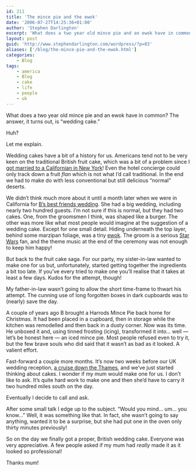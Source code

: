 ```yaml
---
id: 211
title: 'The mince pie and the ewok'
date: '2006-07-27T14:25:36+01:00'
author: 'Stephen Darlington'
excerpt: 'What does a two year old mince pie and an ewok have in common? The answer, it turns out, is "wedding cake."'
layout: post
guid: 'http://www.stephendarlington.com/wordpress/?p=83'
aliases: ['/blog/the-mince-pie-and-the-ewok.html']
categories:
    - Blog
tags:
    - america
    - Blog
    - cake
    - life
    - people
    - uk
---
```


What does a two year old mince pie and an ewok have in common? The answer, it turns out, is “wedding cake.”

Huh?

Let me explain.

Wedding cakes have a bit of a history for us. Americans tend not to be very keen on the traditional British fruit cake, which was a bit of a problem since I [got married to a Californian in New York](http://www.zx81.org.uk/blog/the-big-day.html)! Even the hotel concierge could only track down a fruit *flan* which is not what I’d call traditional. In the end we had to make do with less conventional but still delicious “normal” deserts.

We didn’t think much more about it until a month later when we were in California for [B’s best friends wedding](http://bcuk.blogspot.com/2006/06/my-best-friends-wedding.html). She had a big wedding, including nearly two hundred guests. I’m not sure if this is normal, but they had two cakes. One, from the groomsmen I think, was shaped like a burger. The other was more like what most people would imagine at the suggestion of a wedding cake. Except for one small detail. Hiding underneath the top layer, behind some marzipan foliage, was a tiny [ewok](http://en.wikipedia.org/wiki/Ewok). The groom is a serious [Star Wars](http://starwars.wikia.com/wiki/Main_Page) fan, and the theme music at the end of the ceremony was not enough to keep him happy!

But back to the fruit cake saga. For our party, my sister-in-law wanted to make one for us but, unfortunately, started getting together the ingredients a bit too late. If you’ve every tried to make one you’ll realise that it takes at least a few days. Kudos for the attempt, though!

My father-in-law wasn’t going to allow the short time-frame to thwart his attempt. The cunning use of long forgotten boxes in dark cupboards was to (nearly) save the day.

A couple of years ago B brought a Harrods Mince Pie back home for Christmas. It had been placed in a cupboard, then in storage while the kitchen was remodelled and then back in a dusty corner. Now was its time. He unboxed it and, using tinned frosting (icing), transformed it into… well — let’s be honest here — an iced mince pie. Most people refused even to try it, but the few brave souls who did said that it wasn’t as bad as it looked. A valient effort.

Fast-forward a couple more months. It’s now two weeks before our UK wedding reception, [a cruise down the Thames](http://www.zx81.org.uk/blog//thames-cruise.html), and we’ve just started thinking about cakes. I wonder if my mum would make one for us. I don’t like to ask. It’s quite hard work to make one and then she’d have to carry it two hundred miles south on the day.

Eventually I decide to call and ask.

After some small talk I edge up to the subject. “Would you mind… um… you know…” Well, it was something like that. In fact, she wasn’t going to say anything, wanted it to be a surprise, but she had put one in the oven only thirty minutes previously!

So on the day we finally got a proper, British wedding cake. Everyone was very appreciative. A few people asked if my mum had *really* made it as it looked so professional!

Thanks mum!